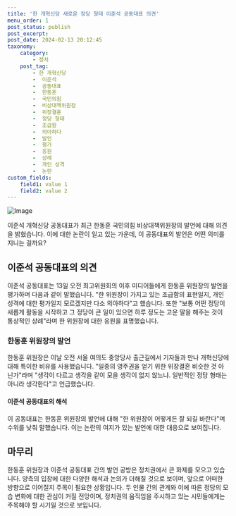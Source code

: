 ```yaml
---
title: '한 개혁신당 새로운 정당 형태 이준석 공동대표 의견'
menu_order: 1
post_status: publish
post_excerpt: 
post_date: 2024-02-13 20:12:45
taxonomy:
    category:
        - 정치
    post_tag:
        - 한 개혁신당
        -  이준석
        -  공동대표
        -  한동훈
        -  국민의힘
        -  비상대책위원장
        -  위장결혼
        -  정당 형태
        -  조급함
        -  의아하다
        -  발언
        -  평가
        -  응원
        -  상례
        -  개인 성격
        -  논란
custom_fields:
    field1: value 1
    field2: value 2
---
```


![Image](https://imgnews.pstatic.net/image/015/2024/02/13/0004947722_001_20240213141801052.jpg?type=w647)

이준석 개혁신당 공동대표가 최근 한동훈 국민의힘 비상대책위원장의 발언에 대해 의견을 밝혔습니다. 이에 대한 논란이 일고 있는 가운데, 이 공동대표의 발언은 어떤 의미를 지니는 걸까요?
## 이준석 공동대표의 의견
이준석 공동대표는 13일 오전 최고위원회의 이후 미디어들에게 한동훈 위원장의 발언을 평가하며 다음과 같이 말했습니다. "한 위원장이 가지고 있는 조급함의 표현일지, 개인 성격에 대한 평가일지 모르겠지만 다소 의아하다"고 했습니다. 또한 "보통 어떤 정당이 새롭게 활동을 시작하고 그 정당이 큰 일이 있으면 하루 정도는 고운 말을 해주는 것이 통상적인 상례"라며 한 위원장에 대한 응원을 표명했습니다.
### 한동훈 위원장의 발언
한동훈 위원장은 이날 오전 서울 여의도 중앙당사 출근길에서 기자들과 만나 개혁신당에 대해 특이한 비유를 사용했습니다. "일종의 영주권을 얻기 위한 위장결혼 비슷한 것 아닌가"라며 "생각이 다르고 생각을 같이 모을 생각이 없지 않느냐. 일반적인 정당 형태는 아니라 생각한다"고 언급했습니다.
#### 이준석 공동대표의 해석
이 공동대표는 한동훈 위원장의 발언에 대해 "한 위원장이 어떻게든 잘 되길 바란다"며 수위를 낮춰 말했습니다. 이는 논란의 여지가 있는 발언에 대한 대응으로 보여집니다.
## 마무리
한동훈 위원장과 이준석 공동대표 간의 발언 공방은 정치권에서 큰 화제를 모으고 있습니다. 양측의 입장에 대한 다양한 해석과 논의가 더해질 것으로 보이며, 앞으로 어떠한 방향으로 이어질지 주목이 필요한 상황입니다. 두 인물 간의 관계와 이에 따른 정당의 모습 변화에 대한 관심이 커질 전망이며, 정치권의 움직임을 주시하고 있는 시민들에게는 주목해야 할 시기일 것으로 보입니다.
